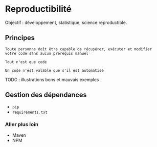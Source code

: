 # Reproductibilité

Objectif : développement, statistique, science reproductible.

## Principes

```
Toute personne doît être capable de récupérer, exécuter et modifier votre code sans aucun prérequis manuel
```

```
Tout n'est que code
```

```
Un code n'est valable que s'il est automatisé
```

TODO : illustrations bons et mauvais exemples

## Gestion des dépendances

- `pip`
- `requirements.txt`

### Aller plus loin

- Maven
- NPM
